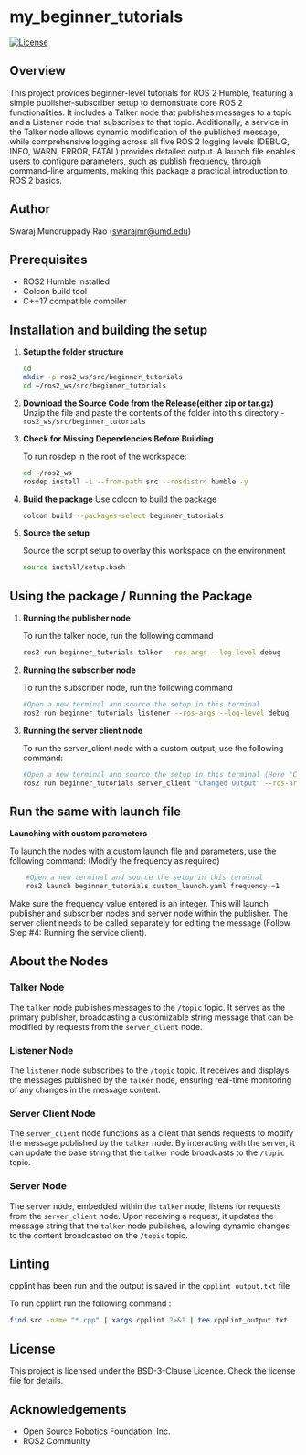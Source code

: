 # my_beginner_tutorials

[![License](https://img.shields.io/badge/License-BSD%203--Clause-blue.svg)](https://opensource.org/licenses/BSD-3-Clause)

## Overview
This project provides beginner-level tutorials for ROS 2 Humble, featuring a simple publisher-subscriber setup to demonstrate core ROS 2 functionalities. It includes a Talker node that publishes messages to a topic and a Listener node that subscribes to that topic. Additionally, a service in the Talker node allows dynamic modification of the published message, while comprehensive logging across all five ROS 2 logging levels (DEBUG, INFO, WARN, ERROR, FATAL) provides detailed output. A launch file enables users to configure parameters, such as publish frequency, through command-line arguments, making this package a practical introduction to ROS 2 basics.

## Author 
Swaraj Mundruppady Rao (swarajmr@umd.edu)

## Prerequisites
- ROS2 Humble installed
- Colcon build tool
- C++17 compatible compiler

## Installation and building the setup

1. **Setup the folder structure**
    ```bash 
    cd 
    mkdir -p ros2_ws/src/beginner_tutorials 
    cd ~/ros2_ws/src/beginner_tutorials 
    ```

2. **Download the Source Code from the Release(either zip or tar.gz)**
    Unzip the file and paste the contents of the folder into this directory - `ros2_ws/src/beginner_tutorials`

3. **Check for Missing Dependencies Before Building**

    To run rosdep in the root of the workspace: 

    ```sh
    cd ~/ros2_ws 
    rosdep install -i --from-path src --rosdistro humble -y
    ```

4. **Build the package**
    Use colcon to build the package 

    ```sh
    colcon build --packages-select beginner_tutorials
    ```

5. **Source the setup**

    Source the script setup to overlay this workspace on the environment 
    ```sh
    source install/setup.bash
    ```

## Using the package / Running the Package 

1. **Running the publisher node** 

    To run the talker node, run the following command 

    ```bash
    ros2 run beginner_tutorials talker --ros-args --log-level debug
    ```

2. **Running the subscriber node**

    To run the subscriber node, run the following command 
    ```bash
    #Open a new terminal and source the setup in this terminal
    ros2 run beginner_tutorials listener --ros-args --log-level debug
    ```
3. **Running the server client node**

    To run the server_client node with a custom output, use the following command:

    ```bash
    #Open a new terminal and source the setup in this terminal (Here "Changed Ouput" is th string that is being changed, customise this if required)
    ros2 run beginner_tutorials server_client "Changed Output" --ros-args --log-level debug
    ```

## Run the same with launch file

**Launching with custom parameters**

To launch the nodes with a custom launch file and parameters, use the following command:
(Modify the frequency as required)

```bash
    #Open a new terminal and source the setup in this terminal
    ros2 launch beginner_tutorials custom_launch.yaml frequency:=1
```
Make sure the frequency value entered is an integer. This will launch publisher and subscriber nodes and server node within the publisher. The server client needs to be called separately for editing the message (Follow Step #4: Running the service client).


## About the Nodes

### Talker Node
The `talker` node publishes messages to the `/topic` topic. It serves as the primary publisher, broadcasting a customizable string message that can be modified by requests from the `server_client` node.

### Listener Node
The `listener` node subscribes to the `/topic` topic. It receives and displays the messages published by the `talker` node, ensuring real-time monitoring of any changes in the message content.

### Server Client Node
The `server_client` node functions as a client that sends requests to modify the message published by the `talker` node. By interacting with the server, it can update the base string that the `talker` node broadcasts to the `/topic` topic.

### Server Node
The `server` node, embedded within the `talker` node, listens for requests from the `server_client` node. Upon receiving a request, it updates the message string that the `talker` node publishes, allowing dynamic changes to the content broadcasted on the `/topic` topic.


## Linting

cpplint has been run and the output is saved in the ```cpplint_output.txt``` file

To run cpplint run the following command :

```bash
find src -name "*.cpp" | xargs cpplint 2>&1 | tee cpplint_output.txt
```

## License

This project is licensed under the BSD-3-Clause Licence. Check the license file for details.

## Acknowledgements 

- Open Source Robotics Foundation, Inc.
- ROS2 Community
